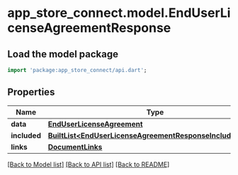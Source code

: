 # app_store_connect.model.EndUserLicenseAgreementResponse

## Load the model package
```dart
import 'package:app_store_connect/api.dart';
```

## Properties
Name | Type | Description | Notes
------------ | ------------- | ------------- | -------------
**data** | [**EndUserLicenseAgreement**](EndUserLicenseAgreement.md) |  | 
**included** | [**BuiltList&lt;EndUserLicenseAgreementResponseIncludedInner&gt;**](EndUserLicenseAgreementResponseIncludedInner.md) |  | [optional] 
**links** | [**DocumentLinks**](DocumentLinks.md) |  | 

[[Back to Model list]](../README.md#documentation-for-models) [[Back to API list]](../README.md#documentation-for-api-endpoints) [[Back to README]](../README.md)


